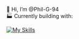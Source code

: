 👋 Hi, I’m @Phil-G-94
<br>
🏭 Currently building with: 

[![My Skills](https://skillicons.dev/icons?i=html,css,tailwind,js,ts,react,redux,nodejs,express,mongodb,postgresql)](https://skillicons.dev)

<!---
Phil-G-94/Phil-G-94 is a ✨ special ✨ repository because its `README.md` (this file) appears on your GitHub profile.
You can click the Preview link to take a look at your changes.
--->
